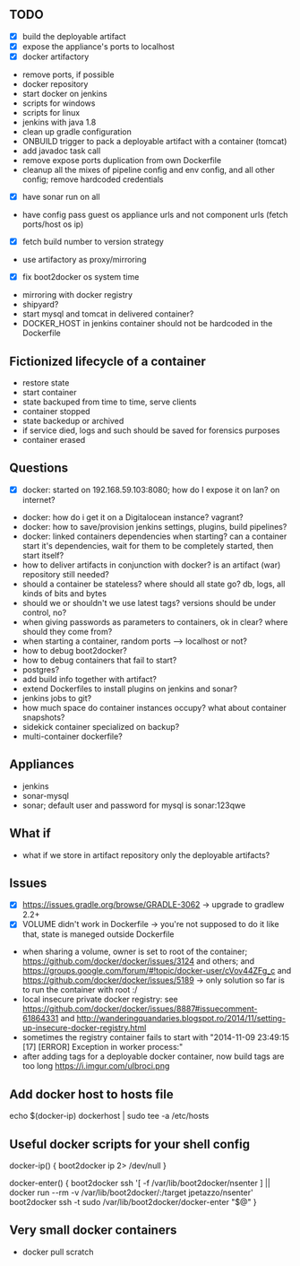 TODO
-------
- [x] build the deployable artifact
- [x] expose the appliance's ports to localhost
- [x] docker artifactory
- remove ports, if possible
- docker repository
- start docker on jenkins
- scripts for windows
- scripts for linux
- jenkins with java 1.8
- clean up gradle configuration
- ONBUILD trigger to pack a deployable artifact with a container (tomcat)
- add javadoc task call
- remove expose ports duplication from own Dockerfile
- cleanup all the mixes of pipeline config and env config, and all other config; remove hardcoded credentials
- [x] have sonar run on all
- have config pass guest os appliance urls and not component urls (fetch ports/host os ip)
- [x] fetch build number to version strategy
- use artifactory as proxy/mirroring
- [x] fix boot2docker os system time
- mirroring with docker registry
- shipyard?
- start mysql and tomcat in delivered container?
- DOCKER_HOST in jenkins container should not be hardcoded in the Dockerfile

Fictionized lifecycle of a container
--------------------------------------
- restore state
- start container
- state backuped from time to time, serve clients
- container stopped
- state backedup or archived
- if service died, logs and such should be saved for forensics purposes
- container erased

Questions
-----------
- [x] docker: started on 192.168.59.103:8080; how do I expose it on lan? on internet?
- docker: how do i get it on a Digitalocean instance? vagrant?
- docker: how to save/provision jenkins settings, plugins, build pipelines?
- docker: linked containers dependencies when starting? can a container start it's dependencies, wait for them to be completely started, then start itself?
- how to deliver artifacts in conjunction with docker? is an artifact (war) repository still needed?
- should a container be stateless? where should all state go? db, logs, all kinds of bits and bytes
- should we or shouldn't we use latest tags? versions should be under control, no?
- when giving passwords as parameters to containers, ok in clear? where should they come from?
- when starting a container, random ports --> localhost or not?
- how to debug boot2docker? 
- how to debug containers that fail to start?
- postgres?
- add build info together with artifact?
- extend Dockerfiles to install plugins on jenkins and sonar?
- jenkins jobs to git?
- how much space do container instances occupy? what about container snapshots?
- sidekick container specialized on backup?
- multi-container dockerfile?

Appliances
--------------------------
- jenkins
- sonar-mysql
- sonar; default user and password for mysql is sonar:123qwe

What if
---------
- what if we store in artifact repository only the deployable artifacts?

Issues
-------------
- [x] https://issues.gradle.org/browse/GRADLE-3062 -> upgrade to gradlew 2.2+
- [x] VOLUME didn't work in Dockerfile -> you're not supposed to do it like that, state is maneged outside Dockerfile
- when sharing a volume, owner is set to root of the container; https://github.com/docker/docker/issues/3124 and others;
  and https://groups.google.com/forum/#!topic/docker-user/cVov44ZFg_c and https://github.com/docker/docker/issues/5189
  -> only solution so far is to run the container with root :/
- local insecure private docker registry: see https://github.com/docker/docker/issues/8887#issuecomment-61864331 and
  http://wanderingquandaries.blogspot.ro/2014/11/setting-up-insecure-docker-registry.html
- sometimes the registry container fails to start with "2014-11-09 23:49:15 [17] [ERROR] Exception in worker process:"
- after adding tags for a deployable docker container, now build tags are too long https://i.imgur.com/uIbroci.png

Add docker host to hosts file
------------------------------
echo $(docker-ip) dockerhost | sudo tee -a /etc/hosts

Useful docker scripts for your shell config
-------------------------------------------------
docker-ip() {
  boot2docker ip 2> /dev/null
}

docker-enter() {
  boot2docker ssh '[ -f /var/lib/boot2docker/nsenter ] || docker run --rm -v /var/lib/boot2docker/:/target jpetazzo/nsenter'
  boot2docker ssh -t sudo /var/lib/boot2docker/docker-enter "$@"
}

Very small docker containers
--------------------------------
- docker pull scratch
